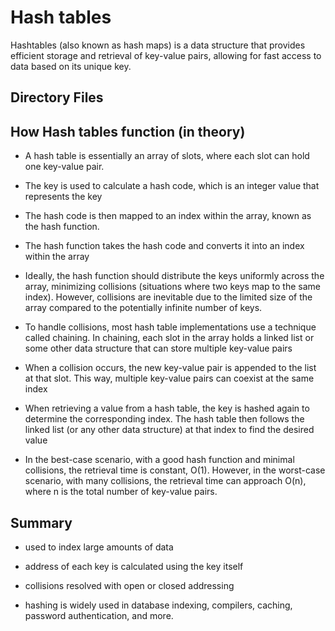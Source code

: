 # Hash tables

Hashtables (also known as hash maps) is a data structure that provides efficient storage and retrieval of key-value pairs, allowing for fast access to data based on its unique key.

## Directory Files

## How Hash tables function (in theory)

* A hash table is essentially an array of slots, where each slot can hold one key-value pair.

* The key is used to calculate a hash code, which is an integer value that represents the key

* The hash code is then mapped to an index within the array, known as the hash function.

* The hash function takes the hash code and converts it into an index within the array

* Ideally, the hash function should distribute the keys uniformly across the array, minimizing collisions (situations where two keys map to the same index). However, collisions are inevitable due to the limited size of the array compared to the potentially infinite number of keys.

* To handle collisions, most hash table implementations use a technique called chaining. In chaining, each slot in the array holds a linked list or some other data structure that can store multiple key-value pairs

* When a collision occurs, the new key-value pair is appended to the list at that slot. This way, multiple key-value pairs can coexist at the same index

* When retrieving a value from a hash table, the key is hashed again to determine the corresponding index. The hash table then follows the linked list (or any other data structure) at that index to find the desired value

* In the best-case scenario, with a good hash function and minimal collisions, the retrieval time is constant, O(1). However, in the worst-case scenario, with many collisions, the retrieval time can approach O(n), where n is the total number of key-value pairs.

## Summary

* used to index large amounts of data

* address of each key is calculated using the key itself

* collisions resolved with open or closed addressing

* hashing is widely used in database indexing, compilers, caching, password authentication, and more.
